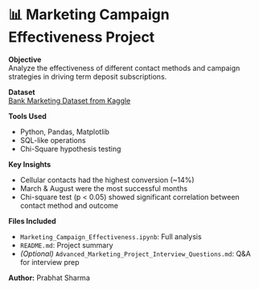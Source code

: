 # 📊 Marketing Campaign Effectiveness Project

**Objective**  
Analyze the effectiveness of different contact methods and campaign strategies in driving term deposit subscriptions.

**Dataset**  
[Bank Marketing Dataset from Kaggle](https://www.kaggle.com/datasets/janiobachmann/bank-marketing-dataset)

**Tools Used**  
- Python, Pandas, Matplotlib
- SQL-like operations
- Chi-Square hypothesis testing

**Key Insights**  
- Cellular contacts had the highest conversion (~14%)
- March & August were the most successful months
- Chi-square test (p < 0.05) showed significant correlation between contact method and outcome

**Files Included**
- `Marketing_Campaign_Effectiveness.ipynb`: Full analysis
- `README.md`: Project summary
- *(Optional)* `Advanced_Marketing_Project_Interview_Questions.md`: Q&A for interview prep

**Author:** Prabhat Sharma
